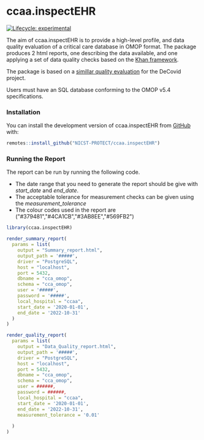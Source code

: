 
# ccaa.inspectEHR

<!-- badges: start -->

[![Lifecycle:
experimental](https://img.shields.io/badge/lifecycle-experimental-orange.svg)](https://www.tidyverse.org/lifecycle/#experimental)
<!-- badges: end -->

The aim of ccaa.inspectEHR is to provide a high-level profile, and data quality evaluation of a critical care database in OMOP format. The package produces 2 html reports, one describing the data available, and one applying a set of data quality checks based on the [Khan framework](https://www.ncbi.nlm.nih.gov/pmc/articles/PMC5051581/).

The package is based on a [simillar quality evaluation](https://github.com/DocEd/d.inspectEHR) for the DeCovid project. 

Users must have an SQL database conforming to the OMOP v5.4 specifications. 

### Installation

You can install the development version of ccaa.inspectEHR from
[GitHub](https://github.com/NICST-PROTECT/ccaa.inspectEHR) with:

``` r
remotes::install_github("NICST-PROTECT/ccaa.inspectEHR")
```

### Running the Report

The report can be run by running the following code.

- The date range that you need to generate the report should be give
  with *start_date* and *end_date*.
- The acceptable tolerance for measurement checks can be given using the
  *measurement_tolerance*
- The colour codes used in the report are ("#379481","#4CA1CB","#3AB8EE","#569FB2")

``` r
library(ccaa.inspectEHR)

render_summary_report(
  params = list(
    output = "Summary_report.html",
    output_path = '#####',
    driver = "PostgreSQL",
    host = "localhost",
    port = 5432,
    dbname = "cca_omop",
    schema = "cca_omop",
    user = '#####',
    password = '#####',
    local_hospital = "ccaa",
    start_date = '2020-01-01',
    end_date = '2022-10-31'
  )
)

render_quality_report(
  params = list(
    output = "Data_Quality_report.html",
    output_path = '#####',
    driver = "PostgreSQL",
    host = "localhost",
    port = 5432,
    dbname = "cca_omop",
    schema = "cca_omop",
    user = ######,
    password = ######,
    local_hospital = "ccaa",
    start_date = '2020-01-01',
    end_date = '2022-10-31',
    measurement_tolerance = '0.01'
    
  )
)
```

